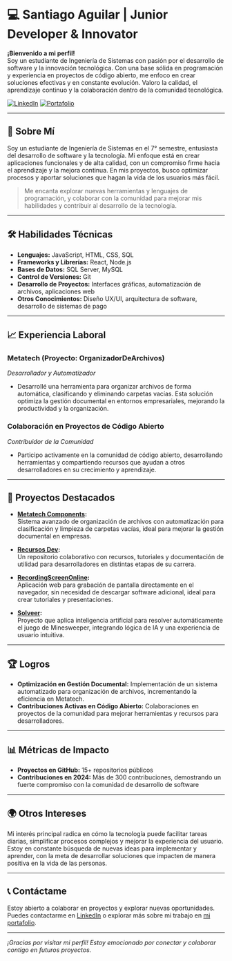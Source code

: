 # 💻 Santiago Aguilar | Junior Developer & Innovator

**¡Bienvenido a mi perfil!**  
Soy un estudiante de Ingeniería de Sistemas con pasión por el desarrollo de software y la innovación tecnológica. Con una base sólida en programación y experiencia en proyectos de código abierto, me enfoco en crear soluciones efectivas y en constante evolución. Valoro la calidad, el aprendizaje continuo y la colaboración dentro de la comunidad tecnológica.

[![LinkedIn](https://img.shields.io/badge/LinkedIn-000?style=for-the-badge&logo=linkedin&logoColor=white)](https://www.linkedin.com/in/alexander-aguilar-torres-742919273)
[![Portafolio](https://img.shields.io/badge/Portafolio-000?style=for-the-badge&logo=web&logoColor=white)](https://santiago-portafolio.vercel.app/)

---

## 🌟 Sobre Mí

Soy un estudiante de Ingeniería de Sistemas en el 7° semestre, entusiasta del desarrollo de software y la tecnología. Mi enfoque está en crear aplicaciones funcionales y de alta calidad, con un compromiso firme hacia el aprendizaje y la mejora continua. En mis proyectos, busco optimizar procesos y aportar soluciones que hagan la vida de los usuarios más fácil.

> Me encanta explorar nuevas herramientas y lenguajes de programación, y colaborar con la comunidad para mejorar mis habilidades y contribuir al desarrollo de la tecnología.

---

## 🛠️ Habilidades Técnicas

- **Lenguajes:** JavaScript, HTML, CSS, SQL
- **Frameworks y Librerías:** React, Node.js
- **Bases de Datos:** SQL Server, MySQL
- **Control de Versiones:** Git
- **Desarrollo de Proyectos:** Interfaces gráficas, automatización de archivos, aplicaciones web
- **Otros Conocimientos:** Diseño UX/UI, arquitectura de software, desarrollo de sistemas de pago

---

## 📈 Experiencia Laboral

### Metatech (Proyecto: OrganizadorDeArchivos)  
*Desarrollador y Automatizador*  
- Desarrollé una herramienta para organizar archivos de forma automática, clasificando y eliminando carpetas vacías. Esta solución optimiza la gestión documental en entornos empresariales, mejorando la productividad y la organización.

### Colaboración en Proyectos de Código Abierto  
*Contribuidor de la Comunidad*  
- Participo activamente en la comunidad de código abierto, desarrollando herramientas y compartiendo recursos que ayudan a otros desarrolladores en su crecimiento y aprendizaje.

---

## 🚀 Proyectos Destacados

- **[Metatech Components](https://github.com/metatech/organizadorDeArchivos):**  
  Sistema avanzado de organización de archivos con automatización para clasificación y limpieza de carpetas vacías, ideal para mejorar la gestión documental en empresas.

- **[Recursos Dev](https://github.com/metatech/recursos-dev):**  
  Un repositorio colaborativo con recursos, tutoriales y documentación de utilidad para desarrolladores en distintas etapas de su carrera.

- **[RecordingScreenOnline](https://github.com/metatech/recordingScreenOnline):**  
  Aplicación web para grabación de pantalla directamente en el navegador, sin necesidad de descargar software adicional, ideal para crear tutoriales y presentaciones.

- **[Solveer](https://github.com/metatech/solveer):**  
  Proyecto que aplica inteligencia artificial para resolver automáticamente el juego de Minesweeper, integrando lógica de IA y una experiencia de usuario intuitiva.

---

## 🏆 Logros

- **Optimización en Gestión Documental:** Implementación de un sistema automatizado para organización de archivos, incrementando la eficiencia en Metatech.
- **Contribuciones Activas en Código Abierto:** Colaboraciones en proyectos de la comunidad para mejorar herramientas y recursos para desarrolladores.

---

## 📊 Métricas de Impacto

- **Proyectos en GitHub:** 15+ repositorios públicos
- **Contribuciones en 2024:** Más de 300 contribuciones, demostrando un fuerte compromiso con la comunidad de desarrollo de software

---

## 🌍 Otros Intereses

Mi interés principal radica en cómo la tecnología puede facilitar tareas diarias, simplificar procesos complejos y mejorar la experiencia del usuario. Estoy en constante búsqueda de nuevas ideas para implementar y aprender, con la meta de desarrollar soluciones que impacten de manera positiva en la vida de las personas.

---

## 📞 Contáctame

Estoy abierto a colaborar en proyectos y explorar nuevas oportunidades. Puedes contactarme en [LinkedIn](https://www.linkedin.com/in/alexander-aguilar-torres-742919273) o explorar más sobre mi trabajo en [mi portafolio](https://santiago-portafolio.vercel.app/).

---

*¡Gracias por visitar mi perfil! Estoy emocionado por conectar y colaborar contigo en futuros proyectos.*
